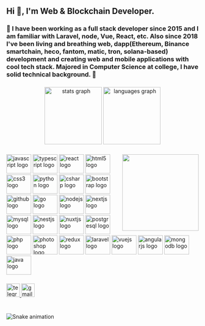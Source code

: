 <h2 align="left">Hi 👋, I'm Web & Blockchain Developer.</h2>

###

<h3 align="left">👀 I have been working as a full stack developer since 2015 and I am familiar with Laravel, node, Vue, React, etc. Also since 2018 I've been living and breathing web, dapp(Ethereum, Binance smartchain, heco, fantom, matic, tron, solana-based) development and creating web and mobile applications with cool tech stack. Majored in Computer Science at college, I have solid technical background. 👀</h3>

###

<div align="center">
  <img src="https://github-readme-stats.vercel.app/api?hide_title=false&hide_rank=false&show_icons=true&include_all_commits=true&count_private=true&disable_animations=false&theme=onedark&locale=en&hide_border=false&username=LuckyStar0831" height="150" alt="stats graph"  />
  <img src="https://github-readme-stats.vercel.app/api/top-langs?locale=en&hide_title=false&layout=compact&card_width=320&langs_count=12&theme=onedark&hide_border=false&username=LuckyStar0831" height="150" alt="languages graph"  />
</div>

###

<img align="right" height="200" src="https://i.imgflip.com/65efzo.gif"  />

###

<div align="left">
  <img src="https://cdn.jsdelivr.net/gh/devicons/devicon/icons/javascript/javascript-original.svg" height="50" width="65" alt="javascript logo"  />
  <img src="https://cdn.jsdelivr.net/gh/devicons/devicon/icons/typescript/typescript-plain.svg" height="50" width="65" alt="typescript logo"  />
  <img src="https://cdn.jsdelivr.net/gh/devicons/devicon/icons/react/react-original.svg" height="50" width="65" alt="react logo"  />
  <img src="https://cdn.jsdelivr.net/gh/devicons/devicon/icons/html5/html5-original.svg" height="50" width="65" alt="html5 logo"  />
  <img src="https://cdn.jsdelivr.net/gh/devicons/devicon/icons/css3/css3-original.svg" height="50" width="65" alt="css3 logo"  />
  <img src="https://cdn.jsdelivr.net/gh/devicons/devicon/icons/python/python-original.svg" height="50" width="65" alt="python logo"  />
  <img src="https://cdn.jsdelivr.net/gh/devicons/devicon/icons/csharp/csharp-original.svg" height="50" width="65" alt="csharp logo"  />
  <img src="https://cdn.jsdelivr.net/gh/devicons/devicon/icons/bootstrap/bootstrap-original.svg" height="50" width="65" alt="bootstrap logo"  />
  <img src="https://cdn.jsdelivr.net/gh/devicons/devicon/icons/github/github-original.svg" height="50" width="65" alt="github logo"  />
  <img src="https://cdn.jsdelivr.net/gh/devicons/devicon/icons/go/go-original.svg" height="50" width="65" alt="go logo"  />
  <img src="https://cdn.jsdelivr.net/gh/devicons/devicon/icons/nodejs/nodejs-original.svg" height="50" width="65" alt="nodejs logo"  />
  <img src="https://cdn.jsdelivr.net/gh/devicons/devicon/icons/nextjs/nextjs-original.svg" height="50" width="65" alt="nextjs logo"  />
  <img src="https://cdn.jsdelivr.net/gh/devicons/devicon/icons/mysql/mysql-original.svg" height="50" width="65" alt="mysql logo"  />
  <img src="https://cdn.jsdelivr.net/gh/devicons/devicon/icons/nestjs/nestjs-plain.svg" height="50" width="65" alt="nestjs logo"  />
  <img src="https://cdn.jsdelivr.net/gh/devicons/devicon/icons/nuxtjs/nuxtjs-original.svg" height="50" width="65" alt="nuxtjs logo"  />
  <img src="https://cdn.jsdelivr.net/gh/devicons/devicon/icons/postgresql/postgresql-original.svg" height="50" width="65" alt="postgresql logo"  />
  <img src="https://cdn.jsdelivr.net/gh/devicons/devicon/icons/php/php-original.svg" height="50" width="65" alt="php logo"  />
  <img src="https://cdn.jsdelivr.net/gh/devicons/devicon/icons/photoshop/photoshop-plain.svg" height="50" width="65" alt="photoshop logo"  />
  <img src="https://cdn.jsdelivr.net/gh/devicons/devicon/icons/redux/redux-original.svg" height="50" width="65" alt="redux logo"  />
  <img src="https://cdn.jsdelivr.net/gh/devicons/devicon/icons/laravel/laravel-plain.svg" height="50" width="65" alt="laravel logo"  />
  <img src="https://cdn.jsdelivr.net/gh/devicons/devicon/icons/vuejs/vuejs-original.svg" height="50" width="65" alt="vuejs logo"  />
  <img src="https://cdn.jsdelivr.net/gh/devicons/devicon/icons/angularjs/angularjs-original.svg" height="50" width="65" alt="angularjs logo"  />
  <img src="https://cdn.jsdelivr.net/gh/devicons/devicon/icons/mongodb/mongodb-original.svg" height="50" width="65" alt="mongodb logo"  />
  <img src="https://cdn.jsdelivr.net/gh/devicons/devicon/icons/java/java-original.svg" height="50" width="65" alt="java logo"  />
</div>

###

<div align="left">
  <a href="https://t.me/SeniorDeveloper0831" target="_blank">
    <img src="https://img.shields.io/static/v1?message=Telegram&logo=telegram&label=&color=2CA5E0&logoColor=white&labelColor=&style=for-the-badge" height="35" alt="telegram logo"  />
  </a>
  <a href="lightstar0831@gmail.com" target="_blank">
    <img src="https://img.shields.io/static/v1?message=Gmail&logo=gmail&label=&color=D14836&logoColor=white&labelColor=&style=for-the-badge" height="35" alt="gmail logo"  />
  </a>
</div>

###

<br clear="both">

<img href="https://raw.githubusercontent.com/LuckyStar0831/LuckyStar0831/blob/output/snake.svg" alt="Snake animation" />

###
